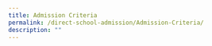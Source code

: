 ```yaml
---
title: Admission Criteria
permalink: /direct-school-admission/Admission-Criteria/
description: ""
---
```

